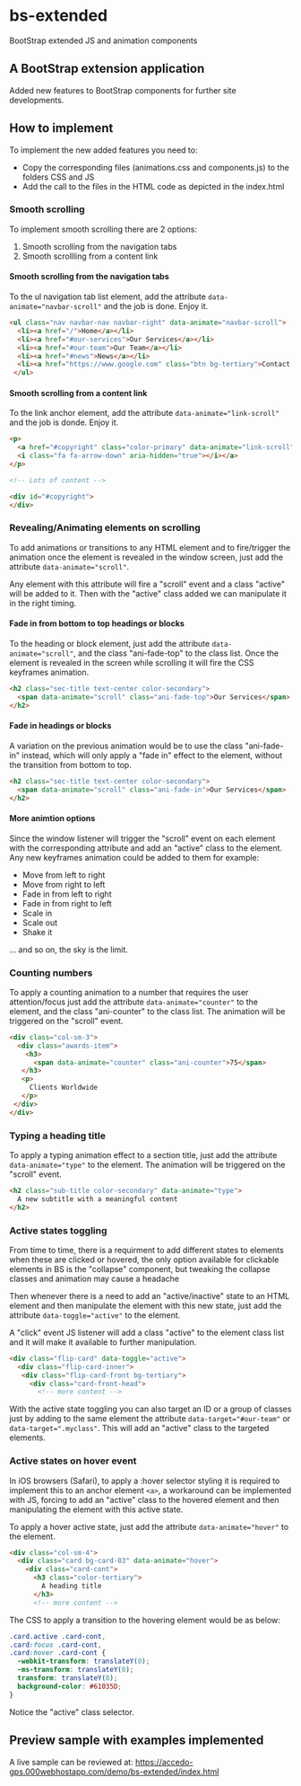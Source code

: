 # bs-extended
BootStrap extended JS and animation components

## A BootStrap extension application

Added new features to BootStrap components for further site developments. 

## How to implement

To implement the new added features you need to:
* Copy the corresponding files (animations.css and components.js) to the folders CSS and JS
* Add the call to the files in the HTML code as depicted in the index.html

### Smooth scrolling

To implement smooth scrolling there are 2 options:
1. Smooth scrolling from the navigation tabs
2. Smooth scrollling from a content link

#### Smooth scrolling from the navigation tabs

To the ul navigation tab list element, add the attribute <code>data-animate="navbar-scroll"</code> and the job is done. Enjoy it.

```html
<ul class="nav navbar-nav navbar-right" data-animate="navbar-scroll">  
  <li><a href="/">Home</a></li>
  <li><a href="#our-services">Our Services</a></li>
  <li><a href="#our-team">Our Team</a></li>
  <li><a href="#news">News</a></li>                  
  <li><a href="https://www.google.com" class="btn bg-tertiary">Contact Us</a></li>
 </ul>
```

#### Smooth scrolling from a content link

To the link anchor element, add the attribute <code>data-animate="link-scroll"</code> and the job is donde. Enjoy it.

```html
<p>
  <a href="#copyright" class="color-primary" data-animate="link-scroll">Go to copyright 
  <i class="fa fa-arrow-down" aria-hidden="true"></i></a>
</p>

<!-- Lots of content -->

<div id="#copyright">
</div>

```

### Revealing/Animating elements on scrolling

To add animations or transitions to any HTML element and to fire/trigger the animation once the element is revealed in the window screen, just add the attribute <code>data-animate="scroll"</code>.

Any element with this attribute will fire a "scroll" event and a class "active" will be added to it. Then with the "active" class added we can manipulate it in the right timing.

#### Fade in from bottom to top headings or blocks

To the heading or block element, just add the attribute <code>data-animate="scroll"</code>, and the class "ani-fade-top" to the class list. Once the element is revealed in the screen while scrolling it will fire the CSS keyframes animation. 

```html
<h2 class="sec-title text-center color-secondary">
  <span data-animate="scroll" class="ani-fade-top">Our Services</span>
</h2>
```

#### Fade in headings or blocks

A variation on the previous animation would be to use the class "ani-fade-in" instead, which will only apply a "fade in" effect to the element, without the transition from bottom to top.

```html
<h2 class="sec-title text-center color-secondary">
  <span data-animate="scroll" class="ani-fade-in">Our Services</span>
</h2>
```

#### More animtion options

Since the window listener will trigger the "scroll" event on each element with the corresponding attribute and add an "active" class to the element. Any new keyframes animation could be added to them for example:

- Move from left to right
- Move from right to left
- Fade in from left to right
- Fade in from right to left
- Scale in
- Scale out
- Shake it

... and so on, the sky is the limit.

### Counting numbers

To apply a counting animation to a number that requires the user attention/focus just add the attribute <code>data-animate="counter"</code> to the element, and the class "ani-counter" to the class list. The animation will be triggered on the "scroll" event.

```html
<div class="col-sm-3">
  <div class="awards-item">
    <h3>
      <span data-animate="counter" class="ani-counter">75</span>
   </h3>
   <p>
     Clients Worldwide
   </p>
 </div>
</div>
```

### Typing a heading title

To apply a typing animation effect to a section title, just add the attribute <code>data-animate="type"</code> to the element. The animation will be triggered on the "scroll" event.

```html
<h2 class="sub-title color-secondary" data-animate="type">
  A new subtitle with a meaningful content
</h2>
```

### Active states toggling

From time to time, there is a requirment to add different states to elements when these are clicked or hovered, the only option available for clickable elements in BS is the "collapse" component, but tweaking the collapse classes and animation may cause a headache

Then whenever there is a need to add an "active/inactive" state to an HTML element and then manipulate the element with this new state, just add the attribute <code>data-toggle="active"</code> to the element.

A "click" event JS listener will add a class "active" to the element class list and it will make it available to further manipulation.

```html
<div class="flip-card" data-toggle="active">
  <div class="flip-card-inner">
   <div class="flip-card-front bg-tertiary">
     <div class="card-front-head">
       <!-- more content -->
```

With the active state toggling you can also target an ID or a group of classes just by adding to the same element the attribute <code>data-target="#our-team"</code> or <code>data-target=".myclass"</code>. This will add an "active" class to the targeted elements.

### Active states on hover event

In iOS browsers (Safari), to apply a :hover selector styling it is required to implement this to an anchor element <code>&lt;a&gt;</code>, a workaround can be implemented with JS, forcing to add an "active" class to the hovered element and then manipulating the element with this active state.

To apply a hover active state, just add the attribute <code>data-animate="hover"</code> to the element.

```html
<div class="col-sm-4">
  <div class="card bg-card-03" data-animate="hover">
    <div class="card-cont">
      <h3 class="color-tertiary">
        A heading title
      </h3>
      <!-- more content -->
```
The CSS to apply a transition to the hovering element would be as below:
```CSS
.card.active .card-cont,
.card:focus .card-cont,
.card:hover .card-cont {
  -webkit-transform: translateY(0);
  -ms-transform: translateY(0);
  transform: translateY(0);
  background-color: #61035D;
}
```
Notice the "active" class selector.

## Preview sample with examples implemented

A live sample can be reviewed at: https://accedo-gps.000webhostapp.com/demo/bs-extended/index.html

